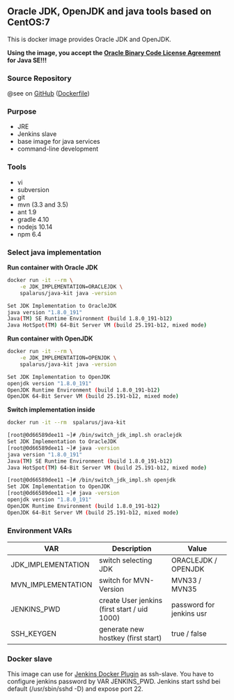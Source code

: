 ## Oracle JDK, OpenJDK and java tools based on CentOS:7

This is docker image provides Oracle JDK and OpenJDK. 

**Using the image, you accept the [Oracle Binary Code License Agreement](http://www.oracle.com/technetwork/java/javase/terms/license/index.html) for Java SE!!!**

### Source Repository

@see on [GitHub](https://github.com/spalarus/docker-java-kit) ([Dockerfile](https://github.com/spalarus/docker-java-kit/blob/master/Dockerfile))

### Purpose

* JRE
* Jenkins slave
* base image for java services
* command-line development

### Tools

* vi
* subversion
* git
* mvn (3.3 and 3.5)
* ant 1.9
* gradle 4.10
* nodejs 10.14
* npm 6.4

### Select java implementation 

**Run container with Oracle JDK**
```bash
docker run -it --rm \
    -e JDK_IMPLEMENTATION=ORACLEJDK \
    spalarus/java-kit java -version 

Set JDK Implementation to OracleJDK
java version "1.8.0_191"
Java(TM) SE Runtime Environment (build 1.8.0_191-b12)
Java HotSpot(TM) 64-Bit Server VM (build 25.191-b12, mixed mode)
```
 
**Run container with OpenJDK**
```bash
docker run -it --rm \
    -e JDK_IMPLEMENTATION=OPENJDK \
    spalarus/java-kit java -version 

Set JDK Implementation to OpenJDK
openjdk version "1.8.0_191"
OpenJDK Runtime Environment (build 1.8.0_191-b12)
OpenJDK 64-Bit Server VM (build 25.191-b12, mixed mode)
```
 
**Switch implementation inside**
```bash
docker run -it --rm  spalarus/java-kit

[root@0d66589dee11 ~]# /bin/switch_jdk_impl.sh oraclejdk
Set JDK Implementation to OracleJDK
[root@0d66589dee11 ~]# java -version
java version "1.8.0_191"
Java(TM) SE Runtime Environment (build 1.8.0_191-b12)
Java HotSpot(TM) 64-Bit Server VM (build 25.191-b12, mixed mode)

[root@0d66589dee11 ~]# /bin/switch_jdk_impl.sh openjdk
Set JDK Implementation to OpenJDK
[root@0d66589dee11 ~]# java -version
openjdk version "1.8.0_191"
OpenJDK Runtime Environment (build 1.8.0_191-b12)
OpenJDK 64-Bit Server VM (build 25.191-b12, mixed mode)
```
 
### Environment VARs

| VAR                  | Description                                   | Value                       |
|----------------------|-----------------------------------------------|-----------------------------|
| JDK_IMPLEMENTATION   | switch selecting JDK                          | ORACLEJDK / OPENJDK         |
| MVN_IMPLEMENTATION   | switch for MVN-Version                        | MVN33 / MVN35               |
| JENKINS_PWD          | create User jenkins (first start / uid 1000)  | password for jenkins usr    |
| SSH_KEYGEN           | generate new hostkey (first start)            | true / false                |

### Docker slave

This image can use for [Jenkins Docker Plugin](https://wiki.jenkins.io/display/JENKINS/Docker+Plugin) as ssh-slave. You have to configure jenkins password by VAR JENKINS_PWD. Jenkins start sshd bei default (/usr/sbin/sshd -D) and expose port 22.
